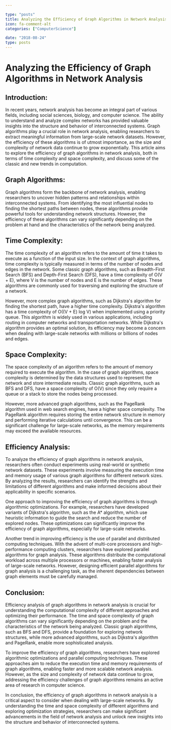 ```yaml
---

type: "posts"
title: Analyzing the Efficiency of Graph Algorithms in Network Analysis
icon: fa-comment-alt
categories: ["ComputerScience"]

date: "2018-08-24"
type: posts
---
```





# Analyzing the Efficiency of Graph Algorithms in Network Analysis

## Introduction:

In recent years, network analysis has become an integral part of various fields, including social sciences, biology, and computer science. The ability to understand and analyze complex networks has provided valuable insights into the structure and behavior of interconnected systems. Graph algorithms play a crucial role in network analysis, enabling researchers to extract meaningful information from large-scale network datasets. However, the efficiency of these algorithms is of utmost importance, as the size and complexity of network data continue to grow exponentially. This article aims to explore the efficiency of graph algorithms in network analysis, both in terms of time complexity and space complexity, and discuss some of the classic and new trends in computation.

## Graph Algorithms:

Graph algorithms form the backbone of network analysis, enabling researchers to uncover hidden patterns and relationships within interconnected systems. From identifying the most influential nodes to finding the shortest paths between nodes, these algorithms provide powerful tools for understanding network structures. However, the efficiency of these algorithms can vary significantly depending on the problem at hand and the characteristics of the network being analyzed.

## Time Complexity:

The time complexity of an algorithm refers to the amount of time it takes to execute as a function of the input size. In the context of graph algorithms, time complexity is typically measured in terms of the number of nodes and edges in the network. Some classic graph algorithms, such as Breadth-First Search (BFS) and Depth-First Search (DFS), have a time complexity of O(V + E), where V is the number of nodes and E is the number of edges. These algorithms are commonly used for traversing and exploring the structure of a network.

However, more complex graph algorithms, such as Dijkstra's algorithm for finding the shortest path, have a higher time complexity. Dijkstra's algorithm has a time complexity of O((V + E) log V) when implemented using a priority queue. This algorithm is widely used in various applications, including routing in computer networks and transportation networks. While Dijkstra's algorithm provides an optimal solution, its efficiency may become a concern when dealing with large-scale networks with millions or billions of nodes and edges.

## Space Complexity:

The space complexity of an algorithm refers to the amount of memory required to execute the algorithm. In the case of graph algorithms, space complexity is determined by the data structures used to represent the network and store intermediate results. Classic graph algorithms, such as BFS and DFS, have a space complexity of O(V) since they only require a queue or a stack to store the nodes being processed.

However, more advanced graph algorithms, such as the PageRank algorithm used in web search engines, have a higher space complexity. The PageRank algorithm requires storing the entire network structure in memory and performing iterative calculations until convergence. This can be a significant challenge for large-scale networks, as the memory requirements may exceed the available resources.

## Efficiency Analysis:

To analyze the efficiency of graph algorithms in network analysis, researchers often conduct experiments using real-world or synthetic network datasets. These experiments involve measuring the execution time and memory usage of various graph algorithms for different network sizes. By analyzing the results, researchers can identify the strengths and limitations of different algorithms and make informed decisions about their applicability in specific scenarios.

One approach to improving the efficiency of graph algorithms is through algorithmic optimizations. For example, researchers have developed variants of Dijkstra's algorithm, such as the A* algorithm, which use heuristic information to guide the search and reduce the number of explored nodes. These optimizations can significantly improve the efficiency of graph algorithms, especially for large-scale networks.

Another trend in improving efficiency is the use of parallel and distributed computing techniques. With the advent of multi-core processors and high-performance computing clusters, researchers have explored parallel algorithms for graph analysis. These algorithms distribute the computational workload across multiple processors or machines, enabling faster analysis of large-scale networks. However, designing efficient parallel algorithms for graph analysis is a challenging task, as the inherent dependencies between graph elements must be carefully managed.

## Conclusion:

Efficiency analysis of graph algorithms in network analysis is crucial for understanding the computational complexity of different approaches and optimizing their performance. The time and space complexity of graph algorithms can vary significantly depending on the problem and the characteristics of the network being analyzed. Classic graph algorithms, such as BFS and DFS, provide a foundation for exploring network structures, while more advanced algorithms, such as Dijkstra's algorithm and PageRank, enable more sophisticated analysis.

To improve the efficiency of graph algorithms, researchers have explored algorithmic optimizations and parallel computing techniques. These approaches aim to reduce the execution time and memory requirements of graph algorithms, enabling faster and more scalable network analysis. However, as the size and complexity of network data continue to grow, addressing the efficiency challenges of graph algorithms remains an active area of research in computer science.

In conclusion, the efficiency of graph algorithms in network analysis is a critical aspect to consider when dealing with large-scale networks. By understanding the time and space complexity of different algorithms and exploring optimization strategies, researchers can make significant advancements in the field of network analysis and unlock new insights into the structure and behavior of interconnected systems.